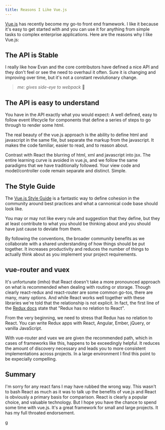```yaml
---
title: Reasons I Like Vue.js
---
```


[Vue.js](https://vuejs.org) has recently become my go-to front end framework. I like it because it's easy to get started with and you can use it for anything from simple tasks to complex enterprise applications. Here are the reasons why I like Vue.js:

## The API is Stable
I really like how Evan and the core contributors have defined a nice API and they don't feel or see the need to overhaul it often. Sure it is changing and improving over time, but it's not a constant revolutionary change.

> <i>me: gives side-eye to webpack</i> 👀

## The API is easy to understand
You have in the API exactly what you would expect: A well defined, easy to follow event lifecycle for components that define a series of steps to go through to render some html.

The real beauty of the vue.js approach is the ability to define html and javascript in the same file, but separate the markup from the javascript. It makes the code familiar, easier to read, and to reason about.

Contrast with React the blurring of html, xml and javascript into jsx. The entire learning curve is avoided in vue.js, and we follow the same paradigms that we have traditionally followed. Your view code and model/controller code remain separate and distinct. Simple.

## The Style Guide
The [Vue.js Style Guide](https://vuejs.org/v2/style-guide/) is a fantastic way to define cohesion in the community around best practices and what a cannonical code base should look like.

You may or may not like every rule and suggestion that they define, but they at least contribute to what you should be thinking about and you should have just cause to deviate from them.

By following the conventions, the broader community benefits as we collaborate with a shared understanding of how things should be put together. It increases productivity and reduces the number of things to actually think about as you implement your project requirements.

## vue-router and vuex
It's unfortunate (imho) that React doesn't take a more pronounced approach on what is recommended when dealing with routing or storage. Though clearly react-redux and react-router are some common go-tos, there are many, many options. And while React works well together with these libraries we're told that the relationship is not explicit. In fact, the first line of the [Redux docs](https://redux.js.org/basics/usage-with-react) state that "Redux has no relation to React".

<div class="message">
  From the very beginning, we need to stress that Redux has no relation to React. You can write Redux apps with React, Angular, Ember, jQuery, or vanilla JavaScript.
</div>

With vue-router and vuex we are given the recommended path, which in cases of frameworks like this, happens to be exceedingly helpful. It reduces the amount of discovery necessary and leads you to more consistent implementations across projects. In a large environment I find this point to be expecially compelling.

## Summary
I'm sorry for any react fans I may have rubbed the wrong way. This wasn't to bash React as much as it was to talk up the benefits of vue.js and React is obviously a primary basis for comparison. React is clearly a popular choice, and valuable technology. But I hope you have the chance to spend some time with vue.js. It's a great framework for small and large projects. It has my full throated endorsement.

g
